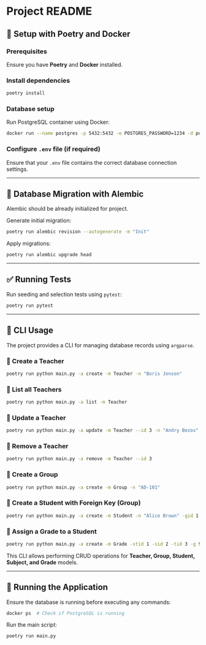 # Project README

## 📌 Setup with Poetry and Docker

### Prerequisites
Ensure you have **Poetry** and **Docker** installed.

### Install dependencies
```sh
poetry install
```

### Database setup
Run PostgreSQL container using Docker:
```sh
docker run --name postgres -p 5432:5432 -e POSTGRES_PASSWORD=1234 -d postgres
```

### Configure `.env` file (if required)
Ensure that your `.env` file contains the correct database connection settings.

---

## 🔹 Database Migration with Alembic
Alembic should be already initialized for project.

Generate initial migration:
```sh
poetry run alembic revision --autogenerate -m "Init"
```

Apply migrations:
```sh
poetry run alembic upgrade head
```

---

## ✅ Running Tests
Run seeding and selection tests using `pytest`:
```sh
poetry run pytest
```

---

## 📌 CLI Usage
The project provides a CLI for managing database records using `argparse`.

### 📌 Create a Teacher
```sh
poetry run python main.py -a create -m Teacher -n "Boris Jonson"
```

### 📌 List all Teachers
```sh
poetry run python main.py -a list -m Teacher
```

### 📌 Update a Teacher
```sh
poetry run python main.py -a update -m Teacher --id 3 -n "Andry Bezos"
```

### 📌 Remove a Teacher
```sh
poetry run python main.py -a remove -m Teacher --id 3
```

### 📌 Create a Group
```sh
poetry run python main.py -a create -m Group -n "AD-101"
```

### 📌 Create a Student with Foreign Key (Group)
```sh
poetry run python main.py -a create -m Student -n "Alice Brown" -gid 1
```

### 📌 Assign a Grade to a Student
```sh
poetry run python main.py -a create -m Grade -stid 1 -sid 2 -tid 3 -g 95
```

This CLI allows performing CRUD operations for **Teacher, Group, Student, Subject, and Grade** models.

---

## 🚀 Running the Application
Ensure the database is running before executing any commands:
```sh
docker ps  # Check if PostgreSQL is running
```

Run the main script:
```sh
poetry run main.py
```
